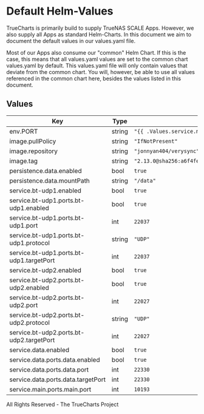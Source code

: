 # Default Helm-Values

TrueCharts is primarily build to supply TrueNAS SCALE Apps.
However, we also supply all Apps as standard Helm-Charts. In this document we aim to document the default values in our values.yaml file.

Most of our Apps also consume our "common" Helm Chart.
If this is the case, this means that all values.yaml values are set to the common chart values.yaml by default. This values.yaml file will only contain values that deviate from the common chart.
You will, however, be able to use all values referenced in the common chart here, besides the values listed in this document.

## Values

| Key | Type | Default | Description |
|-----|------|---------|-------------|
| env.PORT | string | `"{{ .Values.service.main.ports.main.port }}"` |  |
| image.pullPolicy | string | `"IfNotPresent"` |  |
| image.repository | string | `"jonnyan404/verysync"` |  |
| image.tag | string | `"2.13.0@sha256:a6f4fe60d6e95f8b925701cd1c3ec702ccfb39d8da58441ec6e7e9c749a0692c"` |  |
| persistence.data.enabled | bool | `true` |  |
| persistence.data.mountPath | string | `"/data"` |  |
| service.bt-udp1.enabled | bool | `true` |  |
| service.bt-udp1.ports.bt-udp1.enabled | bool | `true` |  |
| service.bt-udp1.ports.bt-udp1.port | int | `22037` |  |
| service.bt-udp1.ports.bt-udp1.protocol | string | `"UDP"` |  |
| service.bt-udp1.ports.bt-udp1.targetPort | int | `22037` |  |
| service.bt-udp2.enabled | bool | `true` |  |
| service.bt-udp2.ports.bt-udp2.enabled | bool | `true` |  |
| service.bt-udp2.ports.bt-udp2.port | int | `22027` |  |
| service.bt-udp2.ports.bt-udp2.protocol | string | `"UDP"` |  |
| service.bt-udp2.ports.bt-udp2.targetPort | int | `22027` |  |
| service.data.enabled | bool | `true` |  |
| service.data.ports.data.enabled | bool | `true` |  |
| service.data.ports.data.port | int | `22330` |  |
| service.data.ports.data.targetPort | int | `22330` |  |
| service.main.ports.main.port | int | `10193` |  |

All Rights Reserved - The TrueCharts Project
